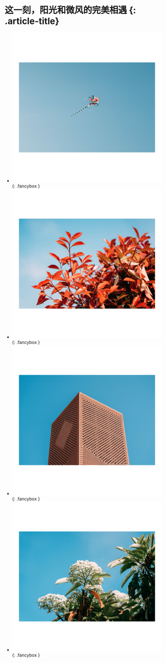 # 这一刻，阳光和微风的完美相遇 {: .article-title}

<div class="grid cards" markdown>

- [![Image 3](4c95388a-87c8-4f3e-aac4-4b2eeda09bfd.jpg)](4c95388a-87c8-4f3e-aac4-4b2eeda09bfd.jpg){: .fancybox }
- [![Image 3](f1d80f05-b864-43d6-b65a-f980ba6fff0d.jpg)](f1d80f05-b864-43d6-b65a-f980ba6fff0d.jpg){: .fancybox }
- [![Image 3](8e866681-a6e8-4b1e-9ff5-500e64d9c706.jpg)](8e866681-a6e8-4b1e-9ff5-500e64d9c706.jpg){: .fancybox }
- [![Image 3](f7f8b757-d8d5-4017-8e33-040f294db347.jpg)](f7f8b757-d8d5-4017-8e33-040f294db347.jpg){: .fancybox }


</div>